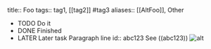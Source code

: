 title:: Foo
tags:: tag1, [[tag2]] #tag3
aliases:: [[AltFoo]], Other

- TODO Do it
- DONE Finished
- LATER Later task
Paragraph line
id:: abc123
See ((abc123))
![alt](../assets/picture.png)
